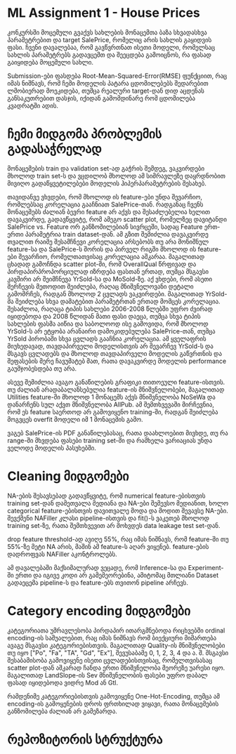 # ML Assignment 1 - House Prices

კონკურსში მოცემული გვაქვს სახლების მონაცემთა ბაზა სხვადასხვა პარამეტრებით და target SalePrice, რომელიც არის სახლის გაყიდვის ფასი. ჩვენი დავალებაა, რომ გავწვრთნათ ისეთი მოდელი, რომელსაც სახლის პარამეტრებს გადავცემთ და შეეცდება გამოიცნოს, რა ფასად გაიყიდება მოცემული სახლი.

Submission-ები ფასდება Root-Mean-Squared-Error(RMSE) ფუნქციით, რაც იმას ნიშნავს, რომ ჩემი მოდელის პატარა ცდომილებებს შედარებით ლმობიერად მოეკიდება, თუმცა რეალური target-დან დიდ აცდენას განსაკუთრებით დასჯის, იქიდან გამომდინარე რომ ცდომილება კვადრატში ადის.


# ჩემი მიდგომა პრობლემის გადასაჭრელად

მონაცემების train და validation set-ად გაჭრის შემდეგ, ვაკვირდები მხოლოდ train set-ს და ვცდილობ მხოლოდ ამ სიმრავლეზე დაყრდნობით მივიღო გადაწყვეტილებები მოდელის ჰიპერპარამეტრების შესახებ.

თავიდანვე ვხვდები, რომ მხოლოდ ის feature-ები უნდა შევარჩიო, რომლებსაც კორელაცია გააჩნიათ SalePrice-თან. რადგანაც ჩვენს მონაცემებს ძალიან ბევრი feature არ აქვს და შესაძლებელია ხელით დავაკვირდე, გადავწყვიტე, რომ ამეგო scatter plot, რომელზეც დავიტანდი SalePrice vs. Feature ორ განზომილებიან სივრცეში, სადაც Feature ერთ-ერთი პარამეტრია train dataset-დან. ამ გზით შემიძლია დავაკვირდე თვალით რაიმე შესამჩნევი კორელაცია არსებობს თუ არა მონიშნულ feature-სა და SalePrice-ს შორის და პირველ რიგში მხოლოდ ის feature-ები შევარჩიო, რომელთათვისაც კორელაცია აშკარაა. მაგალითად ცხადად გამოჩნდა scatter plot-ში, რომ OverallQual წრფივად და პირდაპირპროპორციულად იზრდება ფასთან ერთად, თუმცა მსგავსი კავშირი არ შეიმჩნევა YrSold-სა და MoSold-ზე. აქ ვხდები, რომ ასეთი შერჩევის მეთოდით შეიძლება, რაღაც მნიშვნელოვანი დეტალი გამომრჩეს, რადგან მხოლოდ 2 ცვლადს ვაკვირდები. მაგალითად YrSold-მა შეიძლება სხვა დამატებით პარამეტრთან ერთად მომცეს კორელაცია. შესაძლოა, რაღაცა ტიპის სახლები 2006-2008 წლებში უფრო ძვირად იყიდებოდა და 2008 წლიდან მათი ფასი დაეცა, თუმცა სხვა ტიპის სახლების ფასმა აიწია და საბოლოოდ ისე გამოვიდა, რომ მხოლოდ YrSold-ს არ ეტყობა არანაირი დამოკიდებულება SalePrice-თან, თუმცა YrSold პირობაში სხვა ცვლადს გააჩნია კორელაცია. ამ ყველაფრის მიუხედავად, თავდაპირველი მოდელისთვის არ შევარჩევ YrSold-ს და მსგავს ცვლადებს და მხოლოდ თავდაპირველი მოდელის გაწვრთნის და შეფასების მერე ჩავუმატებ მათ, რათა დავაკვირდე მოდელის performance გაუმჯობესდება თუ არა.

ასევე შემიძლია ავაგო განაწილების გრაფიკი თითოეული feature-ისთვის. თუ ძალიან არადაბალანსებულია feature-ის მნიშვნელობები, მაგალითად Utilities feature-ში მხოლოდ 1 მონაცემს აქვს მნიშვნელობა NoSeWa და დანარჩენს სულ აქვთ მნიშვნელობა AllPub. ამ შემთხვევაში მირჩევნია, რომ ეს feature საერთოდ არ გამოვიყენო training-ში, რადგან შეიძლება მოგვცეს overfit მოდელი იმ 1 მონაცემის გამო.

ვაგებ SalePrice-ის PDF განაწილებასაც, რათა დაახლოებით მივხდე, თუ რა range-ში მხვდება ფასები training set-ში და რამხელა ვარიაციას უნდა ველოდე მოდელის პასუხებში.


# Cleaning მიდგომები

NA-ების შესავსებად გადავწყვიტე, რომ numerical feature-ებისთვის training set-დან დამეთვალა მედიანა და NA-ები შემევსო მედიანით, ხოლო categorical feature-ებისთვის დავითვალე მოდა და მოდით შევავსე NA-ები. შევქმენი NAFiller კლასი pipeline-ისთვის და fit()-ს ვაკეთებ მხოლოდ training set-ზე, რათა შემთხვევით არ მოხვდეს data leakage test set-დან.

drop feature threshold-ად ავიღე 55%, რაც იმას ნიშნავს, რომ feature-ში თუ 55%-ზე მეტი NA არის, მაშინ ამ feature-ს აღარ ვიყენებ. feature-ების დადროფვას NAFiller აკონტროლებს.

ამ დავალებაში მაქსიმალურად ვეცადე, რომ Inference-სა და Experiment-ში ერთი და იგივე კოდი არ გამემეორებინა, ამიტომაც მთლიანი Dataset გადაეცემა pipeline-ს და feature-ებს თვითონ pipeline არჩევს.


# Category encoding მიდგომები

კატეგორიათა უმრავლესობა პირდაპირ ითარგმნებოდა რიცხვებში ordinal encoding-ის საშუალებით, რაც იმას ნიშნავს რომ ბიექციური მიმართება ავაგე მსგავსი კატეგორიებისთვის. მაგალითად Quality-ის მნიშვნელობები თუ იყო ["Po", "Fa", "TA", "Gd", "Ex"], შევუსაბამე 0, 1, 2, 3, 4 და ა. შ.
მსგავსი შესაბამისობა გამოვიყენე ისეთი ცვლადებისთვისაც, რომელთვისასაც scatter plot-დან აშკარად ჩანდა ერთი მნიშვნელობა მეორეზე უარესი იყო.
მაგალითად LandSlope-ის Sev მნიშვნელობის ფასები უფრო დაბალ ფასად იყიდებოდა ვიდრე Mod ან Gtl.

რამდენიმე კატეგორიებისთვის გამოვიყენე One-Hot-Encoding, თუმცა ამ encoding-ის გამოყენების დროს ფრთხილად ვიყავი, რათა მონაცემების განზომილება ძალიან არ გამეზარდა.

# რეპოზიტორის სტრუქტურა



